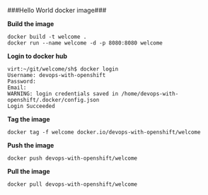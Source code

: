 



###Hello World docker image###

**Build the image**

    docker build -t welcome .
    docker run --name welcome -d -p 8080:8080 welcome

**Login to docker hub**

    virt:~/git/welcome/sh$ docker login 
    Username: devops-with-openshift
    Password: 
    Email:
    WARNING: login credentials saved in /home/devops-with-openshift/.docker/config.json
    Login Succeeded

**Tag the image**

    docker tag -f welcome docker.io/devops-with-openshift/welcome

**Push the image**

    docker push devops-with-openshift/welcome

**Pull the image**

    docker pull devops-with-openshift/welcome
